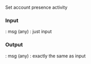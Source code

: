 Set account presence activity

### Input

: msg (any) : just input

### Output

: msg (any) : exactly the same as input
